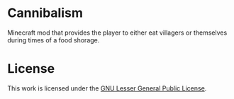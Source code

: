 Cannibalism
===========

Minecraft mod that provides the player to either eat villagers or themselves during times of a food shorage. 

License 
===========
   This work is licensed under the <a href="https://www.gnu.org/licenses/lgpl.html">GNU Lesser General Public License</a>.
